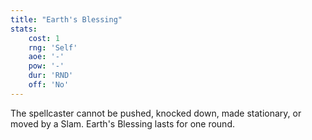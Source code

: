```yaml
---
title: "Earth's Blessing"
stats:
    cost: 1
    rng: 'Self'
    aoe: '-'
    pow: '-'
    dur: 'RND'
    off: 'No'
---
```

The spellcaster cannot be pushed, knocked down, made stationary, or moved by a Slam.
Earth's Blessing lasts for one round.